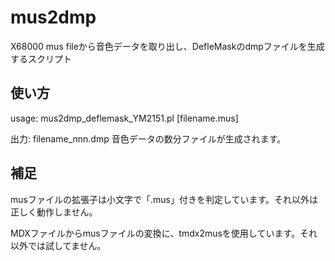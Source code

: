 # mus2dmp
X68000 mus fileから音色データを取り出し、DefleMaskのdmpファイルを生成するスクリプト

## 使い方
usage: mus2dmp_deflemask_YM2151.pl [filename.mus]

出力: filename_nnn.dmp 音色データの数分ファイルが生成されます。

## 補足
musファイルの拡張子は小文字で「.mus」付きを判定しています。それ以外は正しく動作しません。

MDXファイルからmusファイルの変換に、tmdx2musを使用しています。それ以外では試してません。
